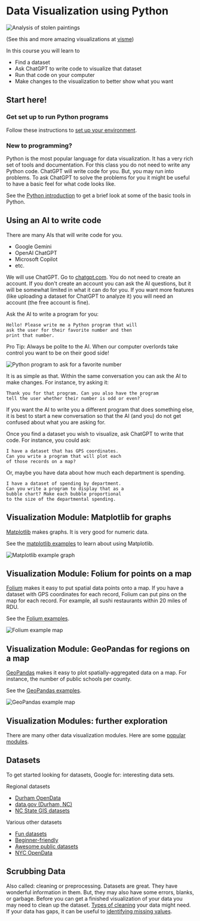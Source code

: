 # Data Visualization using Python

![Analysis of stolen paintings](./images/Stolen-Paintings.png)

(See this and more amazing visualizations at [visme](https://visme.co/blog/best-data-visualizations/))

In this course you will learn to
* Find a dataset
* Ask ChatGPT to write code to visualize that dataset
* Run that code on your computer
* Make changes to the visualization to better show what you want

## Start here!

### Get set up to run Python programs

Follow these instructions to [set up your environment](./windows).

### New to programming?

Python is the most popular language for data visualization. It has a very rich set of tools and documentation. For this class you do not need to write any Python code. ChatGPT will write code for you. But, you may run into problems. To ask ChatGPT to solve the problems for you it might be useful to have a basic feel for what code looks like.

See the [Python introduction](./pythonIntro) to get a brief look at some of the basic tools in Python.

## Using an AI to write code

There are many AIs that will write code for you.
* Google Gemini
* OpenAI ChatGPT
* Microsoft Copilot
* etc.

We will use ChatGPT. Go to [chatgpt.com](https://chatgpt.com). You do not need to create an account. If you don't create an account you can ask the AI questions, but it will be somewhat limited in what it can do for you. If you want more features (like uploading a dataset for ChatGPT to analyze it) you will need an account (the free account is fine).

Ask the AI to write a program for you:

```text
Hello! Please write me a Python program that will
ask the user for their favorite number and then
print that number.
```

Pro Tip: Always be polite to the AI. When our computer overlords take control you want to be on their good side!

![Python program to ask for a favorite number](./images/favoriteNumber.png)

It is as simple as that. Within the same conversation you can ask the AI to make changes. For instance, try asking it:

```text
Thank you for that program. Can you also have the program
tell the user whether their number is odd or even?`
```

If you want the AI to write you a different program that does something else, it is best to start a new conversation so that the AI (and you) do not get confused about what you are asking for.

Once you find a dataset you wish to visualize, ask ChatGPT to write that code. For instance, you could ask:

```text
I have a dataset that has GPS coordinates.
Can you write a program that will plot each
of those records on a map?
```

Or, maybe you have data about how much each department is spending.

```text
I have a dataset of spending by department.
Can you write a program to display that as a
bubble chart? Make each bubble proportional
to the size of the departmental spending.
```

## Visualization Module: Matplotlib for graphs

[Matplotlib](https://matplotlib.org/) makes graphs. It is very good for numeric data.

See the [matplotlib examples](./matplotlib) to learn about using Matplotlib.

![Matplotlib example graph](./images/matplotlib.png)

## Visualization Module: Folium for points on a map

[Folium](https://python-visualization.github.io/folium/latest/#) makes it easy to put spatial data points onto a map. If you have a dataset with GPS coordinates for each record, Folium can put pins on the map for each record. For example, all sushi restaurants within 20 miles of RDU.

See the [Folium examples](./squirrels).

![Folium example map](./images/folium.png)

## Visualization Module: GeoPandas for regions on a map

[GeoPandas](https://geopandas.org/en/stable/) makes it easy to plot spatially-aggregated data on a map. For instance, the number of public schools per county.

See the [GeoPandas examples](./publicLibraries).

![GeoPandas example map](./images/geopandas.png)

## Visualization Modules: further exploration

There are many other data visualization modules. Here are some [popular modules](https://mode.com/blog/python-data-visualization-libraries).

## Datasets

To get started looking for datasets, Google for: interesting data sets.

Regional datasets
* [Durham OpenData](https://live-durhamnc.opendata.arcgis.com/)
* [data.gov (Durham, NC)](https://catalog.data.gov/dataset/?tags=durham&page=1)
* [NC State GIS datasets](https://www.lib.ncsu.edu/gis/datalist)

Various other datasets
* [Fun datasets](https://www.springboard.com/blog/data-science/15-fun-datasets-to-analyze/)
* [Beginner-friendly](https://www.kaggle.com/code/rtatman/fun-beginner-friendly-datasets)
* [Awesome public datasets](https://github.com/awesomedata/awesome-public-datasets)
* [NYC OpenData](https://opendata.cityofnewyork.us/)

## Scrubbing Data

Also called: cleaning or preprocessing. Datasets are great. They have wonderful information in them. But, they may also have some errors, blanks, or garbage. Before you can get a finished visualization of your data you may need to clean up the dataset. [Types of cleaning](https://www.tableau.com/learn/articles/what-is-data-cleaning) your data might need. If your data has gaps, it can be useful to [identifying missing values](https://github.com/ResidentMario/missingno).
